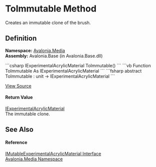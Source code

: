 # ToImmutable Method


Creates an immutable clone of the brush.



## Definition
**Namespace:** <a href="N_Avalonia_Media">Avalonia.Media</a>  
**Assembly:** Avalonia.Base (in Avalonia.Base.dll)

<Tabs groupId="api-code-preview">
<TabItem value="csharp" label="C#">
```csharp
IExperimentalAcrylicMaterial ToImmutable()
```
</TabItem>
<TabItem value="vb" label="VB">
```vb
Function ToImmutable As IExperimentalAcrylicMaterial
```
</TabItem>
<TabItem value="fsharp" label="F#">
```fsharp
abstract ToImmutable : unit -> IExperimentalAcrylicMaterial 
```
</TabItem>
</Tabs>



<a href="https://github.com/AvaloniaUI/Avalonia/tree/master/src/Avalonia.Base/Media/IMutableExperimentalAcrylicMaterial.cs" title="View the source code">View Source</a>



#### Return Value
<a href="T_Avalonia_Media_IExperimentalAcrylicMaterial">IExperimentalAcrylicMaterial</a>  
The immutable clone.

## See Also


#### Reference
<a href="T_Avalonia_Media_IMutableExperimentalAcrylicMaterial">IMutableExperimentalAcrylicMaterial Interface</a>  
<a href="N_Avalonia_Media">Avalonia.Media Namespace</a>  

